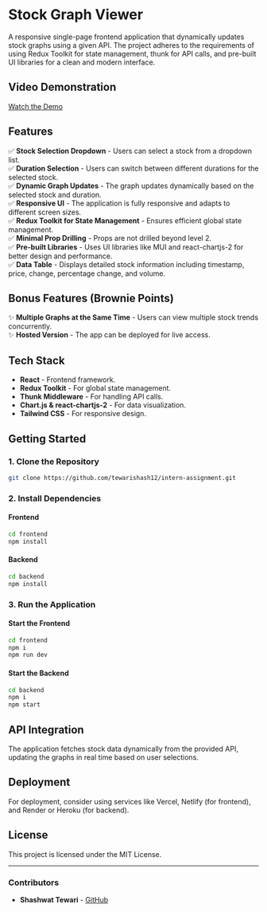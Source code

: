 # Stock Graph Viewer

A responsive single-page frontend application that dynamically updates stock graphs using a given API. The project adheres to the requirements of using Redux Toolkit for state management, thunk for API calls, and pre-built UI libraries for a clean and modern interface.

## Video Demonstration
[Watch the Demo](https://drive.google.com/file/d/1VI80Ko-E3H0Se9A7xV8aAzi1rm5yYss-/view?usp=sharing)

## Features

✅ **Stock Selection Dropdown** - Users can select a stock from a dropdown list.  
✅ **Duration Selection** - Users can switch between different durations for the selected stock.  
✅ **Dynamic Graph Updates** - The graph updates dynamically based on the selected stock and duration.  
✅ **Responsive UI** - The application is fully responsive and adapts to different screen sizes.  
✅ **Redux Toolkit for State Management** - Ensures efficient global state management.  
✅ **Minimal Prop Drilling** - Props are not drilled beyond level 2.  
✅ **Pre-built Libraries** - Uses UI libraries like MUI and react-chartjs-2 for better design and performance.  
✅ **Data Table** - Displays detailed stock information including timestamp, price, change, percentage change, and volume.  

## Bonus Features (Brownie Points)

✨ **Multiple Graphs at the Same Time** - Users can view multiple stock trends concurrently.  
✨ **Hosted Version** - The app can be deployed for live access.  

## Tech Stack

- **React** - Frontend framework.
- **Redux Toolkit** - For global state management.
- **Thunk Middleware** - For handling API calls.
- **Chart.js & react-chartjs-2** - For data visualization.
- **Tailwind CSS** - For responsive design.

## Getting Started

### 1. Clone the Repository
```sh
git clone https://github.com/tewarishash12/intern-assignment.git
```

### 2. Install Dependencies
#### Frontend
```sh
cd frontend
npm install
```

#### Backend
```sh
cd backend
npm install
```

### 3. Run the Application
#### Start the Frontend
```sh
cd frontend
npm i
npm run dev
```

#### Start the Backend
```sh
cd backend
npm i
npm start
```

## API Integration
The application fetches stock data dynamically from the provided API, updating the graphs in real time based on user selections.

## Deployment
For deployment, consider using services like Vercel, Netlify (for frontend), and Render or Heroku (for backend).

## License
This project is licensed under the MIT License.

---
### Contributors
- **Shashwat Tewari** - [GitHub](https://github.com/tewarishash12)

